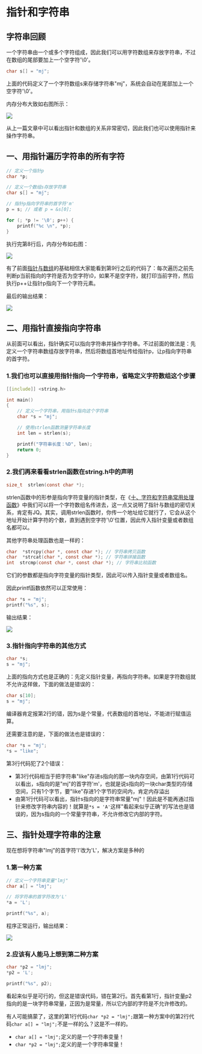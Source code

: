 # 指针和字符串

## 字符串回顾

一个字符串由一个或多个字符组成，因此我们可以用字符数组来存放字符串，不过在数组的尾部要加上一个空字符'\0'。

```c
char s[] = "mj";
```

上面的代码定义了一个字符数组s来存储字符串"mj"，系统会自动在尾部加上一个空字符'\0'。

内存分布大致如右图所示：

![](https://images0.cnblogs.com/blog/497279/201303/18114607-4486c6aa4f204f588941e933052048cc.png)

从上一篇文章中可以看出指针和数组的关系非常密切，因此我们也可以使用指针来操作字符串。

## 一、用指针遍历字符串的所有字符

```c
// 定义一个指针p
char *p;

// 定义一个数组s存放字符串
char s[] = "mj";

// 指针p指向字符串的首字符'm'
p = s; // 或者 p = &s[0];

for (; *p != '\0'; p++) {
    printf("%c \n", *p);
}
```

执行完第8行后，内存分布如右图：

![](https://images0.cnblogs.com/blog/497279/201303/18115438-47b66a7c192a43d794d1dd196ea8d0aa.png)

有了前面[指针与数组](http://www.cnblogs.com/mjios/archive/2013/03/18/2964748.html)的基础相信大家能看到第9行之后的代码了：每次遍历之前先判断p当前指向的字符是否为空字符\0，如果不是空字符，就打印当前字符，然后执行p++让指针p指向下一个字符元素。

最后的输出结果：

![](https://images0.cnblogs.com/blog/497279/201303/18120237-07061068b04d49d98cfa33770ffa650d.png)

## 二、用指针直接指向字符串

从前面可以看出，指针确实可以指向字符串并操作字符串。不过前面的做法是：先定义一个字符串数组存放字符串，然后将数组首地址传给指针p，让p指向字符串的首字符。

### 1.我们也可以直接用指针指向一个字符串，省略定义字符数组这个步骤

```c
[[include]] <string.h>

int main()
{
    // 定义一个字符串，用指针s指向这个字符串
    char *s = "mj";

    // 使用strlen函数测量字符串长度
    int len = strlen(s);

    printf("字符串长度：%D", len);
    return 0;
}
```

### 2.我们再来看看strlen函数在string.h中的声明

```c
size_t  strlen(const char *);
```

strlen函数中的形参是指向字符变量的指针类型，在《[十、字符和字符串常用处理函数](http://www.cnblogs.com/mjios/archive/2013/03/15/2961759.html)》中我们可以将一个字符数组名传进去，这一点又说明了指针与数组的密切关系，肯定有JQ。其实，调用strlen函数时，你传一个地址给它就行了，它会从这个地址开始计算字符的个数，直到遇到空字符'\0'位置，因此传入指针变量或者数组名都可以。

其他字符串处理函数也是一样的：

```c
char  *strcpy(char *, const char *); // 字符串拷贝函数
char  *strcat(char *, const char *); // 字符串拼接函数
int  strcmp(const char *, const char *); // 字符串比较函数
```

它们的参数都是指向字符变量的指针类型，因此可以传入指针变量或者数组名。

因此printf函数依然可以正常使用：

```c
char *s = "mj";
printf("%s", s);
```

输出结果：

![](https://images0.cnblogs.com/blog/497279/201303/18124004-3e9431b1e2124a21a7342f880391ebe7.png)

### 3.指针指向字符串的其他方式

```c
char *s;
s = "mj";
```

上面的指向方式也是正确的：先定义指针变量，再指向字符串。如果是字符数组就不允许这样做，下面的做法是错误的：

```c
char s[10]; 
s = "mj";
```

编译器肯定报第2行的错，因为s是个常量，代表数组的首地址，不能进行赋值运算。

还需要注意的是，下面的做法也是错误的：

```c
char *s = "mj"; 
*s = "like";
```

第3行代码犯了2个错误：

* 第3行代码相当于把字符串"like"存进s指向的那一块内存空间，由第1行代码可以看出，s指向的是"mj"的首字符'm'，也就是说s指向的一块char类型的存储空间，只有1个字节，要"like"存进1个字节的空间内，肯定内存溢出
* 由第1行代码可以看出，指针s指向的是字符串常量"mj"！因此是不能再通过指针来修改字符串内容的！就算是`*s = 'A'`这样"看起来似乎正确"的写法也是错误的，因为s指向的一个常量字符串，不允许修改它内部的字符。

## 三、指针处理字符串的注意

现在想将字符串"lmj"的首字符'l'改为'L'，解决方案是多种的

### 1.第一种方案

```c
// 定义一个字符串变量"lmj"
char a[] = "lmj";

// 将字符串的首字符改为'L'
*a = 'L';

printf("%s", a);
```

程序正常运行，输出结果：

![](https://images0.cnblogs.com/blog/497279/201303/19005527-700f7d58c27c4cd58a3fcd234f1558d0.png)

### 2.应该有人能马上想到第二种方案

```c
char *p2 = "lmj";
*p2 = 'L';

printf("%s", p2);
```

看起来似乎是可行的，但这是错误代码，错在第2行。首先看第1行，指针变量p2指向的是一块字符串常量，正因为是常量，所以它内部的字符是不允许修改的。

有人可能搞蒙了，这里的第1行代码`char *p2 = "lmj";`跟第一种方案中的第2行代码`char a[] = "lmj";`不是一样的么？这是不一样的。

* `char a[] = "lmj";`定义的是一个字符串变量！
* `char *p2 = "lmj";`定义的是一个字符串常量！